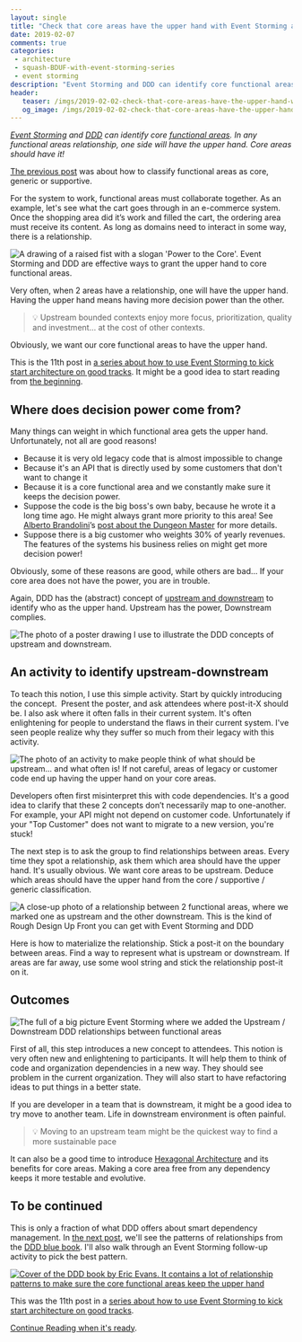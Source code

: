 ```yaml
---
layout: single
title: "Check that core areas have the upper hand with Event Storming and DDD"
date: 2019-02-07
comments: true
categories:
 - architecture
 - squash-BDUF-with-event-storming-series
 - event storming
description: "Event Storming and DDD can identify core functional areas. In any functional areas relationship, one side will have the upper hand. Core areas should have it! Here is an Event Storming follow-up activity to identify which functional areas or bounded contexts should have the upper hand."
header:
   teaser: /imgs/2019-02-02-check-that-core-areas-have-the-upper-hand-with-event-storming-and-ddd/power-to-the-core-teaser.jpeg
   og_image: /imgs/2019-02-02-check-that-core-areas-have-the-upper-hand-with-event-storming-and-ddd/power-to-the-core-og.jpeg
---
```

_[Event Storming](https://www.eventstorming.com/) and [DDD](https://en.wikipedia.org/wiki/Domain-driven_design) can identify core [functional areas](/drafting-a-functional-architecture-vision-with-ddd-event-storming-part-1/#). In any functional areas relationship, one side will have the upper hand. Core areas should have it!_

[The previous post](/build-or-buy-software-identify-your-core-functional-areas-with-event-storming-and-ddd/) was about how to classify functional areas as core, generic or supportive.

For the system to work, functional areas must collaborate together. As an example, let's see what the cart goes through in an e-commerce system. Once the shopping area did it’s work and filled the cart, the ordering area must receive its content. As long as domains need to interact in some way, there is a relationship.

![A drawing of a raised fist with a slogan 'Power to the Core'. Event Storming and DDD are effective ways to grant the upper hand to core functional areas.]({{site.url}}/imgs/2019-02-02-check-that-core-areas-have-the-upper-hand-with-event-storming-and-ddd/power-to-the-core.jpeg)

Very often, when 2 areas have a relationship, one will have the upper hand. Having the upper hand means having more decision power than the other.

> 💡 Upstream bounded contexts enjoy more focus, prioritization, quality and investment... at the cost of other contexts.

Obviously, we want our core functional areas to have the upper hand.

This is the 11th post in [a series about how to use Event Storming to kick start architecture on good tracks](/categories/#squash-bduf-with-event-storming-series). It might be a good idea to start reading from [the beginning](/misadventures-with-big-design-up-front/).

## Where does decision power come from?

Many things can weight in which functional area gets the upper hand. Unfortunately, not all are good reasons!

*   Because it is very old legacy code that is almost impossible to change
*   Because it's an API that is directly used by some customers that don't want to change it
*   Because it is a core functional area and we constantly make sure it keeps the decision power.
*   Suppose the code is the big boss's own baby, because he wrote it a long time ago. He might always grant more priority to this area! See [Alberto Brandolini](https://twitter.com/ziobrando)’s [post about the Dungeon Master](https://medium.com/@ziobrando/the-rise-and-fall-of-the-dungeon-master-c2d511eed12f) for more details.
*   Suppose there is a big customer who weights 30% of yearly revenues. The features of the systems his business relies on might get more decision power!

Obviously, some of these reasons are good, while others are bad... If your core area does not have the power, you are in trouble.

Again, DDD has the (abstract) concept of [upstream and downstream](https://www.infoq.com/articles/ddd-contextmapping) to identify who as the upper hand. Upstream has the power, Downstream complies.

![The photo of a poster drawing I use to illustrate the DDD concepts of upstream and downstream.]({{site.url}}/imgs/2019-02-02-check-that-core-areas-have-the-upper-hand-with-event-storming-and-ddd/upstream-downstream.jpg)

## An activity to identify upstream-downstream

To teach this notion, I use this simple activity. Start by quickly introducing the concept.  Present the poster, and ask attendees where post-it-X should be. I also ask where it often falls in their current system. It's often enlightening for people to understand the flaws in their current system. I've seen people realize why they suffer so much from their legacy with this activity.

![The photo of an activity to make people think of what should be upstream... and what often is! If not careful, areas of legacy or customer code end up having the upper hand on your core areas.]({{site.url}}/imgs/2019-02-02-check-that-core-areas-have-the-upper-hand-with-event-storming-and-ddd/upstream-downstream-activity.jpg)

Developers often first misinterpret this with code dependencies. It's a good idea to clarify that these 2 concepts don’t necessarily map to one-another. For example, your API might not depend on customer code. Unfortunately if your "Top Customer" does not want to migrate to a new version, you're stuck!

The next step is to ask the group to find relationships between areas. Every time they spot a relationship, ask them which area should have the upper hand. It's usually obvious. We want core areas to be upstream. Deduce which areas should have the upper hand from the core / supportive / generic classification.

![A close-up photo of a relationship between 2 functional areas, where we marked one as upstream and the other downstream. This is the kind of Rough Design Up Front you can get with Event Storming and DDD]({{site.url}}/imgs/2019-02-02-check-that-core-areas-have-the-upper-hand-with-event-storming-and-ddd/relationship-between-areas-zoom.jpg)

Here is how to materialize the relationship. Stick a post-it on the boundary between areas. Find a way to represent what is upstream or downstream. If areas are far away, use some wool string and stick the relationship post-it on it.

## Outcomes

![The full of a big picture Event Storming where we added the Upstream / Downstream DDD relationships between functional areas]({{site.url}}/imgs/2019-02-02-check-that-core-areas-have-the-upper-hand-with-event-storming-and-ddd/event-storming-board-with-relationships.jpg)

First of all, this step introduces a new concept to attendees. This notion is very often new and enlightening to participants. It will help them to think of code and organization dependencies in a new way. They should see problem in the current organization. They will also start to have refactoring ideas to put things in a better state.

If you are developer in a team that is downstream, it might be a good idea to try move to another team. Life in downstream environment is often painful.

> 💡 Moving to an upstream team might be the quickest way to find a more sustainable pace

It can also be a good time to introduce [Hexagonal Architecture](https://softwarecampament.wordpress.com/portsadapters/) and its benefits for core areas. Making a core area free from any dependency keeps it more testable and evolutive.

## To be continued

This is only a fraction of what DDD offers about smart dependency management. In [the next post](http://eepurl.com/dxKE95), we'll see the patterns of relationships from the [DDD blue book](https://www.amazon.com/Domain-Driven-Design-Tackling-Complexity-Software/dp/0321125215/ref=sr_1_1?ie=UTF8&qid=1549123215&sr=8-1&keywords=domain+driven+design). I'll also walk through an Event Storming follow-up activity to pick the best pattern.

[![Cover of the DDD book by Eric Evans. It contains a lot of relationship patterns to make sure the core functional areas keep the upper hand]({{site.url}}/imgs/2019-02-02-check-that-core-areas-have-the-upper-hand-with-event-storming-and-ddd/ddd.jpg)](https://www.amazon.com/Domain-Driven-Design-Tackling-Complexity-Software/dp/0321125215/ref=sr_1_1?ie=UTF8&qid=1549123215&sr=8-1&keywords=domain+driven+design)

This was the 11th post in a [series about how to use Event Storming to kick start architecture on good tracks](/categories/#squash-bduf-with-event-storming-series).

[Continue Reading when it's ready](http://eepurl.com/dxKE95).
